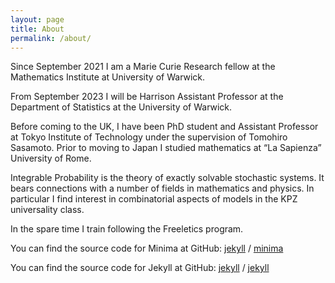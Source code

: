 ```yaml
---
layout: page
title: About
permalink: /about/
---
```


Since September 2021 I am a Marie Curie Research fellow at the Mathematics Institute at University of Warwick. 

From September 2023 I will be Harrison Assistant Professor at the Department of Statistics at the University of Warwick.


Before coming to the UK, I have been PhD student and Assistant Professor at Tokyo Institute of Technology under the supervision of Tomohiro Sasamoto. Prior to moving to Japan I studied mathematics at “La Sapienza” University of Rome.


Integrable Probability is the theory of exactly solvable stochastic systems. It bears connections with a number of fields in mathematics and physics.  In particular I find interest in combinatorial aspects of models in the KPZ universality class.

 

In the spare time I train following the Freeletics program.

You can find the source code for Minima at GitHub:
[jekyll][jekyll-organization] /
[minima](https://github.com/jekyll/minima)

You can find the source code for Jekyll at GitHub:
[jekyll][jekyll-organization] /
[jekyll](https://github.com/jekyll/jekyll)


[jekyll-organization]: https://github.com/jekyll
